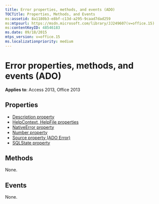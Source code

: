 ```yaml
---
title: Error properties, methods, and events (ADO)
TOCTitle: Properties, Methods, and Events
ms:assetid: 8a1180b3-e8bf-c13d-a295-9caad7dad259
ms:mtpsurl: https://msdn.microsoft.com/library/JJ249607(v=office.15)
ms:contentKeyID: 48546183
ms.date: 09/18/2015
mtps_version: v=office.15
ms.localizationpriority: medium
---
```


# Error properties, methods, and events (ADO)

**Applies to**: Access 2013, Office 2013

## Properties

- [Description property](description-property-ado.md)
- [HelpContext, HelpFile properties](helpcontext-helpfile-properties-ado.md)
- [NativeError property](nativeerror-property-ado.md)
- [Number property](number-property-ado.md)
- [Source property (ADO Error)](source-property-ado-error.md)
- [SQLState property](sqlstate-property-ado.md)

## Methods

None.

## Events

None.

